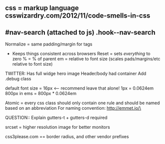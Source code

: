 css = markup language
csswizardry.com/2012/11/code-smells-in-css
----
#nav-search (attached to js)
.hook--nav-search
----
Normalize = same padding/margin for tags
  - Keeps things consistent across browsers
Reset = sets *everything* to zero
% = % of parent
em = relative to font size (scales pads/margins/etc relative to font size)

TWITTER:
Has full widge hero image
Header/body had container
Add .debug class

default font size = 16px <-- recommend leave that alone!
  1px = 0.0624em
  800px in ems = 800px * 0.0624em

Atomic = every css class should only contain one rule and should be named based on an abbreviation
For naming convention:  http://emmet.io/\

QUESTION:: Explain gutters-t + gutters-d required

srcset = higher resolution image for better monitors

css3please.com  == border radius, and other vendor prefixes











